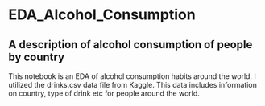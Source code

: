 # EDA_Alcohol_Consumption
## A description of alcohol consumption of people by country

This notebook is an EDA of alcohol consumption habits around the world.
I utilized the drinks.csv data file from Kaggle. This data includes information on country, type of drink etc for people around the world.
